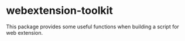 # webextension-toolkit

This package provides some useful functions when building a script for web extension.
